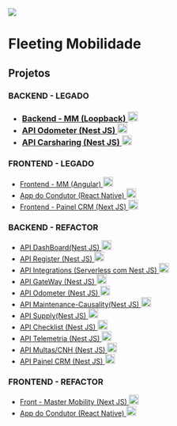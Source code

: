 <img src="https://static.wixstatic.com/media/e194a6_5670bb2541844ab39f931363ca75bf94~mv2.png/v1/fill/w_234,h_60,al_c,q_85,usm_0.66_1.00_0.01,enc_auto/Fleeting%20ID%20Cor%20Nova-sangria.png" />
<h1>Fleeting Mobilidade</h1>

<h2>Projetos</h2>

<h3> BACKEND - LEGADO <h3>
  <ul>
    <a target="_blank" href="https://github.com/consultoria-fleeting/legado-backend">
      <li>Backend - MM (Loopback) <img style="height: 20px; " src="https://seeklogo.com/images/L/loopback-logo-517982E646-seeklogo.com.png" /></li>
    </a>
    <a target="_blank" href="https://github.com/consultoria-fleeting/legado-odometer">
        <li>API Odometer (Nest JS) <img style="height: 20px; " src="https://docs.nestjs.com/assets/logo-small.svg" /></li>
    </a>
    <a target="_blank" href="https://github.com/consultoria-fleeting/api-carsharing">
        <li>API Carsharing (Nest JS) <img style="height: 20px; " src="https://docs.nestjs.com/assets/logo-small.svg" /></li>
    </a>

  </ul>
  <h3>FRONTEND - LEGADO</h3>

<ul>
    <a target="_blank" href="https://github.com/consultoria-fleeting/legado-frontend">
        <li>Frontend - MM (Angular) <img style="height: 20px; " src="https://upload.wikimedia.org/wikipedia/commons/thumb/c/cf/Angular_full_color_logo.svg/2048px-Angular_full_color_logo.svg.png" /></li>
    </a>
   <a target="_blank" href="https://github.com/consultoria-fleeting/legado-app-condutor">
      <li>App do Condutor (React Native) <img style="height: 20px; " src="https://d33wubrfki0l68.cloudfront.net/554c3b0e09cf167f0281fda839a5433f2040b349/ecfc9/img/header_logo.svg" /></li>
    </a> 
    <a target="_blank" href="https://github.com/consultoria-fleeting/painel-crm-front">
        <li>Frontend - Painel CRM (Next JS) <img style="height: 20px; " src="https://www.rlogical.com/wp-content/uploads/2021/08/Rlogical-Blog-Images-thumbnail.png" /></li>
    </a>
</ul>
  
<h3>BACKEND - REFACTOR</h3>

  <ul>
     <a target="_blank" href="https://github.com/consultoria-fleeting/api-dashboard">
        <li>API DashBoard(Nest JS) <img style="height: 20px; " src="https://docs.nestjs.com/assets/logo-small.svg" /></li>
    </a>
    <a target="_blank" href="https://github.com/consultoria-fleeting/api-register">
        <li>API Register (Nest JS) <img style="height: 20px; " src="https://docs.nestjs.com/assets/logo-small.svg" /></li>
    </a>
      <a target="_blank" href="https://github.com/consultoria-fleeting/nest-serverless-integrations">
        <li>API Integrations (Serverless com Nest JS) <img style="height: 20px; " src="https://docs.nestjs.com/assets/logo-small.svg" /></li>
    </a>
   <a target="_blank" href="https://github.com/consultoria-fleeting/api-gateway">
        <li>API GateWay (Nest JS) <img style="height: 20px; " src="https://docs.nestjs.com/assets/logo-small.svg" /></li>
    </a>
     <a target="_blank" href="https://github.com/consultoria-fleeting/api-new-odometer">
        <li>API Odometer (Nest JS) <img style="height: 20px; " src="https://docs.nestjs.com/assets/logo-small.svg" /></li>
    </a>
    <a target="_blank" href="https://github.com/consultoria-fleeting/api-maintenance-causality">
        <li>API Maintenance-Causality(Nest JS) <img style="height: 20px; " src="https://docs.nestjs.com/assets/logo-small.svg" /></li>
    </a>
    <a target="_blank" href="https://github.com/consultoria-fleeting/api-supply">
        <li>API Supply(Nest JS) <img style="height: 20px; " src="https://docs.nestjs.com/assets/logo-small.svg" /></li>
    </a>
     <a target="_blank" href="https://github.com/consultoria-fleeting/api-checklist">
        <li>API Checklist (Nest JS) <img style="height: 20px; " src="https://docs.nestjs.com/assets/logo-small.svg" /></li>
    </a>
    <a target="_blank" href="https://github.com/consultoria-fleeting/api-telemetria">
        <li>API Telemetria (Nest JS) <img style="height: 20px; " src="https://docs.nestjs.com/assets/logo-small.svg" /></li>
    </a>
      <a target="_blank" href="https://github.com/consultoria-fleeting/api-traffic-ticket">
        <li>API Multas/CNH (Nest JS) <img style="height: 20px; " src="https://docs.nestjs.com/assets/logo-small.svg" /></li>
    </a>
    <a target="_blank" href="https://github.com/consultoria-fleeting/api-painel-crm">
        <li>API Painel CRM (Nest JS) <img style="height: 20px; " src="https://docs.nestjs.com/assets/logo-small.svg" /></li>
    </a>
  </ul>


  <h3>FRONTEND - REFACTOR</h3>

  <ul>
    <a target="_blank" href="https://github.com/consultoria-fleeting/front-master-mobility">
        <li>Front - Master Mobility (Next JS) <img style="height: 20px; " src="https://www.rlogical.com/wp-content/uploads/2021/08/Rlogical-Blog-Images-thumbnail.png" /></li>
    </a>
    <a target="_blank" href="https://github.com/consultoria-fleeting/app-condutor">
      <li>App do Condutor (React Native) <img style="height: 20px; " src="https://d33wubrfki0l68.cloudfront.net/554c3b0e09cf167f0281fda839a5433f2040b349/ecfc9/img/header_logo.svg" /></li>
    </a> 
  </ul>
